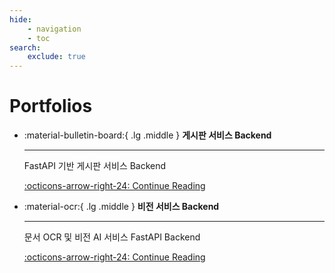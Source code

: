 ```yaml
---
hide:
    - navigation
    - toc
search:
    exclude: true
---
```


# Portfolios

<div class="grid cards" markdown>

- :material-bulletin-board:{ .lg .middle } **게시판 서비스 Backend**

    ---

    FastAPI 기반 게시판 서비스 Backend  

    [:octicons-arrow-right-24: Continue Reading](./fastapi_board.md)

- :material-ocr:{ .lg .middle } **비전 서비스 Backend**

    ---

    문서 OCR 및 비전 AI 서비스 FastAPI Backend  

    [:octicons-arrow-right-24: Continue Reading](./vision.md)

</div>
